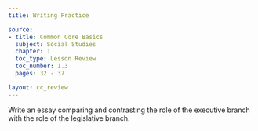 ```yaml
---
title: Writing Practice

source:
- title: Common Core Basics
  subject: Social Studies
  chapter: 1
  toc_type: Lesson Review
  toc_number: 1.3
  pages: 32 - 37

layout: cc_review
---
```

Write an essay comparing and contrasting the role of the executive branch with the role of the legislative branch.